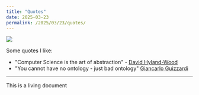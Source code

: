 ```yaml
---
title: "Quotes"
date: 2025-03-23
permalink: /2025/03/23/quotes/
---
```


![](https://img.goodfon.com/original/2880x1620/0/34/kavychki-zapiatye-oboi.jpg)

Some quotes I like:
 - "Computer Science is the art of abstraction" - [David Hyland-Wood](https://www.hyland-wood.org)
 - "You cannot have no ontology - just bad ontology" [Giancarlo Guizzardi](https://www.giancarloguizzardi.com)

---

This is a living document
